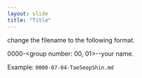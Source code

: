 ```yaml
---
layout: slide
title: "Title"
---
```


change the filename to the following format.

0000-<group number: 00, 01>-<member number>-your name.

Example: `0000-07-04-TaeSeopShin.md`



